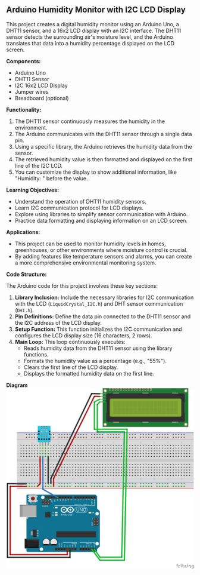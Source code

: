 ## Arduino Humidity Monitor with I2C LCD Display

This project creates a digital humidity monitor using an Arduino Uno, a DHT11 sensor, and a 16x2 LCD display with an I2C interface. The DHT11 sensor detects the surrounding air's moisture level, and the Arduino translates that data into a humidity percentage displayed on the LCD screen.

**Components:**

* Arduino Uno
* DHT11 Sensor
* I2C 16x2 LCD Display
* Jumper wires
* Breadboard (optional)

**Functionality:**

1. The DHT11 sensor continuously measures the humidity in the environment.
2. The Arduino communicates with the DHT11 sensor through a single data pin.
3. Using a specific library, the Arduino retrieves the humidity data from the sensor.
4. The retrieved humidity value is then formatted and displayed on the first line of the I2C LCD.
5. You can customize the display to show additional information, like "Humidity: " before the value. 

**Learning Objectives:**

* Understand the operation of DHT11 humidity sensors.
* Learn I2C communication protocol for LCD displays.
* Explore using libraries to simplify sensor communication with Arduino.
* Practice data formatting and displaying information on an LCD screen.

**Applications:**

* This project can be used to monitor humidity levels in homes, greenhouses, or other environments where moisture control is crucial.
* By adding features like temperature sensors and alarms, you can create a more comprehensive environmental monitoring system.

**Code Structure:**

The Arduino code for this project involves these key sections:

1. **Library Inclusion:** Include the necessary libraries for I2C communication with the LCD (`LiquidCrystal_I2C.h`) and DHT sensor communication (`DHT.h`). 
2. **Pin Definitions:** Define the data pin connected to the DHT11 sensor and the I2C address of the LCD display.
3. **Setup Function:** This function initializes the I2C communication and configures the LCD display size (16 characters, 2 rows).
4. **Main Loop:** This loop continuously executes:
    * Reads humidity data from the DHT11 sensor using the library functions.
    * Formats the humidity value as a percentage (e.g., "55%").
    * Clears the first line of the LCD display.
    * Displays the formatted humidity data on the first line.

**Diagram**
![](https://github.com/MI-Thierry/L4Internaship/blob/main/Arduino/Digital_Hygrometer/Digital%20Hygrometer.png)
